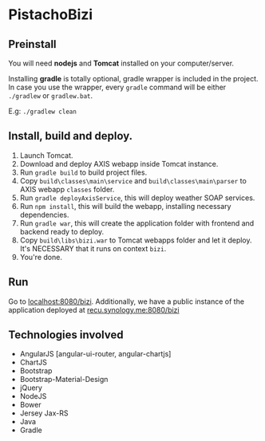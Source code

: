 # PistachoBizi

## Preinstall

You will need __nodejs__ and __Tomcat__ installed on your computer/server.

Installing __gradle__ is totally optional, gradle wrapper is included in the project.
In case you use the wrapper, every `gradle` command will be either `./gradlew` or `gradlew.bat`.

E.g: `./gradlew clean`

## Install, build and deploy.

1. Launch Tomcat.
2. Download and deploy AXIS webapp inside Tomcat instance.
3. Run `gradle build` to build project files.
4. Copy `build\classes\main\service` and `build\classes\main\parser` to AXIS webapp `classes` folder.
5. Run `gradle deployAxisService`, this will deploy weather SOAP services.
6. Run `npm install`, this will build the webapp, installing necessary dependencies.
7. Run `gradle war`, this will create the application folder with frontend and backend ready to deploy.
8. Copy `build\libs\bizi.war` to Tomcat webapps folder and let it deploy. It's NECESSARY that it runs on context `bizi`.
9. You're done.

## Run

Go to [localhost:8080/bizi](http://localhost:8080/bizi). Additionally, we have a public instance of the application deployed at [recu.synology.me:8080/bizi](http://recu.synology.me:8080/bizi)

## Technologies involved

- AngularJS [angular-ui-router, angular-chartjs]
- ChartJS
- Bootstrap
- Bootstrap-Material-Design
- jQuery
- NodeJS
- Bower
- Jersey Jax-RS
- Java
- Gradle
